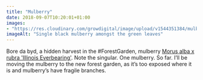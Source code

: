 ```yaml
---
title: "Mulberry"
date: 2018-09-07T10:20:01+01:00
images: 
- "https://res.cloudinary.com/growdigital/image/upload/v1544351384/mulberry-44462831472.jpg"
imageAlt: "Single black mulberry amongst the green leaves"
---
```


Bore da byd, a hidden harvest in the #ForestGarden, mulberry [Morus alba x rubra 'Illinois Everbearing'](https://www.agroforestry.co.uk/product/mulberry-morus-alba-x-rubra-illinois-everbearing/). Note the singular. One mulberry. So far. I’ll be moving the mulberry to the new forest garden, as it’s too exposed where it is and mulberry’s have fragile branches.
